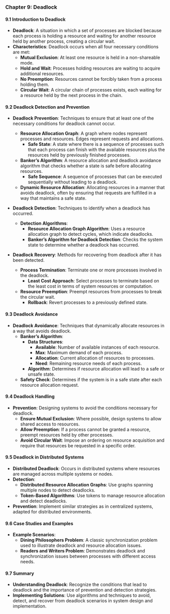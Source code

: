 ### Chapter 9: Deadlock

#### 9.1 Introduction to Deadlock
- **Deadlock**: A situation in which a set of processes are blocked because each process is holding a resource and waiting for another resource held by another process, creating a circular wait.
- **Characteristics**: Deadlock occurs when all four necessary conditions are met:
  - **Mutual Exclusion**: At least one resource is held in a non-shareable mode.
  - **Hold and Wait**: Processes holding resources are waiting to acquire additional resources.
  - **No Preemption**: Resources cannot be forcibly taken from a process holding them.
  - **Circular Wait**: A circular chain of processes exists, each waiting for a resource held by the next process in the chain.

#### 9.2 Deadlock Detection and Prevention
- **Deadlock Prevention**: Techniques to ensure that at least one of the necessary conditions for deadlock cannot occur.
  - **Resource Allocation Graph**: A graph where nodes represent processes and resources. Edges represent requests and allocations.
    - **Safe State**: A state where there is a sequence of processes such that each process can finish with the available resources plus the resources held by previously finished processes.
  - **Banker’s Algorithm**: A resource allocation and deadlock avoidance algorithm that checks whether a state is safe before allocating resources.
    - **Safe Sequence**: A sequence of processes that can be executed sequentially without leading to a deadlock.
  - **Dynamic Resource Allocation**: Allocating resources in a manner that avoids deadlock, often by ensuring that requests are fulfilled in a way that maintains a safe state.

- **Deadlock Detection**: Techniques to identify when a deadlock has occurred.
  - **Detection Algorithms**: 
    - **Resource Allocation Graph Algorithm**: Uses a resource allocation graph to detect cycles, which indicate deadlocks.
    - **Banker’s Algorithm for Deadlock Detection**: Checks the system state to determine whether a deadlock has occurred.

- **Deadlock Recovery**: Methods for recovering from deadlock after it has been detected.
  - **Process Termination**: Terminate one or more processes involved in the deadlock.
    - **Least Cost Approach**: Select processes to terminate based on the least cost in terms of system resources or computation.
  - **Resource Preemption**: Preempt resources from processes to break the circular wait.
    - **Rollback**: Revert processes to a previously defined state.

#### 9.3 Deadlock Avoidance
- **Deadlock Avoidance**: Techniques that dynamically allocate resources in a way that avoids deadlock.
  - **Banker’s Algorithm**:
    - **Data Structures**:
      - **Available**: Number of available instances of each resource.
      - **Max**: Maximum demand of each process.
      - **Allocation**: Current allocation of resources to processes.
      - **Need**: Remaining resource needs of each process.
    - **Algorithm**: Determines if resource allocation will lead to a safe or unsafe state.
  - **Safety Check**: Determines if the system is in a safe state after each resource allocation request.

#### 9.4 Deadlock Handling
- **Prevention**: Designing systems to avoid the conditions necessary for deadlock.
  - **Ensure Mutual Exclusion**: Where possible, design systems to allow shared access to resources.
  - **Allow Preemption**: If a process cannot be granted a resource, preempt resources held by other processes.
  - **Avoid Circular Wait**: Impose an ordering on resource acquisition and require that resources be requested in a specific order.

#### 9.5 Deadlock in Distributed Systems
- **Distributed Deadlock**: Occurs in distributed systems where resources are managed across multiple systems or nodes.
- **Detection**:
  - **Distributed Resource Allocation Graphs**: Use graphs spanning multiple nodes to detect deadlocks.
  - **Token-Based Algorithms**: Use tokens to manage resource allocation and detect deadlocks.
- **Prevention**: Implement similar strategies as in centralized systems, adapted for distributed environments.

#### 9.6 Case Studies and Examples
- **Example Scenarios**:
  - **Dining Philosophers Problem**: A classic synchronization problem used to illustrate deadlock and resource allocation issues.
  - **Readers and Writers Problem**: Demonstrates deadlock and synchronization issues between processes with different access needs.

#### 9.7 Summary
- **Understanding Deadlock**: Recognize the conditions that lead to deadlock and the importance of prevention and detection strategies.
- **Implementing Solutions**: Use algorithms and techniques to avoid, detect, and recover from deadlock scenarios in system design and implementation.
